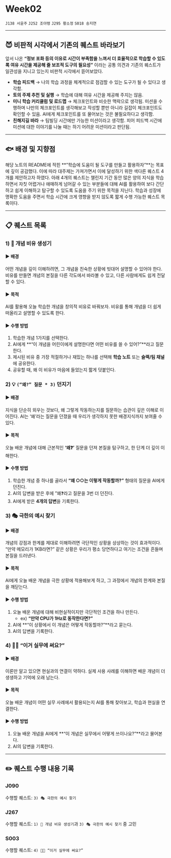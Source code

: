 # Week02

`J138 서윤주` `J252 조아령` `J295 황소정` `S018 송지연`

---
## 😈 비판적 시각에서 기존의 퀘스트 바라보기

앞서 나온 **“정보 포화 등의 이유로 시간이 부족함을 느껴서 더 효율적으로 학습할 수 있도록 여유 시간을 제공해 줄 보조적 도구의 필요성”** 이라는 공통 의견과 기존의 퀘스트가 일관성을 지니고 있는지 비판적 시각에서 뜯어보았다.

* **학습 피드백** → 나의 학습 과정을 체계적으로 점검할 수 있는 도구가 될 수 있다고 생각함.
* **토의 주제 추천 및 실행** → 학습에 대해 여유 시간을 제공해 주지는 않음.
* **미니 학습 커리큘럼 및 로드맵** → 체크포인트와 비슷한 맥락으로 생각됨. 미션을 수행하며 나만의 체크포인트를 생각해보고 작성할 뿐만 아니라 길잡이 체크포인트도 확인할 수 있음. AI에게 체크포인트를 또 물어보는 것은 불필요하다고 생각함.
* **친해지길 바라** → 팀빌딩 시간에만 가능한 미션이라고 생각함. 피어 피드백 시간에 미션에 대한 이야기를 나눌 때는 하기 어려운 미션이라고 판단됨.

---
## 🐟 배경 및 지향점
  해당 노트의 README에 적힌 **”학습에 도움이 될 도구를 만들고 활용하자”**는 목표에 깊이 공감했다. 이에 따라 대주제는 가져가면서 이에 달성하기 위한 색다른 퀘스트 4개를 제안하고자 하였다.
  아래 4개의 퀘스트는 챌린지 기간 동안 많은 양의 지식을 학습하면서 자칫 어렵거나 애매하게 넘어갈 수 있는 부분들에 대해 AI를 활용하여 보다 간단하고 쉽게 이해하고 탐구할 수 있도록 도움을 주기 위한 목적을 지닌다.
   학습과 성장에 명확한 도움을 주면서 학습 시간에 크게 영향을 받지 않도록 짧게 수행 가능한 퀘스트 목록이다.

---

## 📋 퀘스트 목록
### 1) 🎨 개념 비유 생성기
#### ▶︎ 배경
어떤 개념을 깊이 이해하려면, 그 개념을 친숙한 상황에 빗대어 설명할 수 있어야 한다. 비유를 만들면 개념의 본질을 다른 각도에서 바라볼 수 있고, 다른 사람에게도 쉽게 전달할 수 있다.
#### ▶︎ 목적
AI를 활용해 오늘 학습한 개념을 창의적 비유로 바꿔보자. 비유를 통해 개념을 더 쉽게 떠올리고 설명할 수 있도록 한다.
#### ▶︎ 수행 방법
1) 학습한 개념 1가지를 선택한다.
2) AI에게 **“이 개념을 어린이에게 설명한다면 어떤 비유를 쓸 수 있어?”**라고 질문한다.
3) 제시된 비유 중 가장 적절하거나 재밌는 하나를 선택해 **학습 노트** 또는 **슬랙/팀 채널**에 공유한다.
4) 공유할 때, 왜 이 비유가 마음에 들었는지 짧게 덧붙인다.

### 2) 💡 `(“왜?” 질문 * 3)` 던지기
#### ▶︎ 배경
지식을 단순히 외우는 것보다, 왜 그렇게 작동하는지를 질문하는 습관이 깊은 이해로 이어진다. AI는 ‘왜’라는 질문을 던졌을 때 우리가 생각하지 못한 배경지식까지 보여줄 수 있다.
#### ▶︎ 목적
오늘 배운 개념에 대해 근본적인 **‘왜❓’** 질문을 던져 본질을 탐구하고, 한 단계 더 깊이 이해한다.
#### ▶︎ 수행 방법
1) 학습한 개념 중 하나를 골라서 **“왜 ○○는 이렇게 작동할까?”** 형태의 질문을 AI에게 던진다.
2) AI의 답변을 받은 후에 ”왜❓라고 질문을 3번 더 던진다.
3) AI에게 받은 **4개의 답변**을 기록한다.

### 3) 🎭 극한의 예시 찾기
#### ▶︎ 배경
개념의 강점과 한계를 제대로 이해하려면 극단적인 상황을 상상하는 것이 효과적이다. “만약 메모리가 1KB라면?” 같은 상황은 우리가 평소 당연하다고 여기는 조건을 흔들며 본질을 드러낸다.
#### ▶︎ 목적
AI에게 오늘 배운 개념을 극한 상황에 적용해보게 하고, 그 과정에서 개념의 한계와 본질을 깨닫는다.
#### ▶︎ 수행 방법
1) 오늘 배운 개념에 대해 비현실적이지만 극단적인 조건을 하나 만든다.
   * ex) **“만약 CPU가 1Hz로 동작한다면?”**
2) AI에 **“이 상황에서 이 개념은 어떻게 작동할까?”**라고 묻는다.
3) AI의 답변을 기록한다.

### 4) 🧑‍🔬 “이거 실무에 써요?”
#### ▶︎ 배경
이론만 알고 있으면 현실과의 연결이 약하다. 실제 사용 사례를 이해하면 배운 개념이 더 생생하고 기억에 오래 남는다.
#### ▶︎ 목적
오늘 배운 개념이 어떤 실무 사례에서 활용되는지 AI를 통해 찾아보고, 학습과 현실을 연결한다.
#### ▶︎ 수행 방법
1) 오늘 배운 개념을 AI에게 **“이 개념은 실무에서 어떻게 쓰이나요?”**라고 물어본다.
2) AI의 답변을 기록한다.

---
## ✏️ 퀘스트 수행 내용 기록
### J090
수행할 퀘스트: `3) 🎭 극한의 예시 찾기`
### J267
수행할 퀘스트: `1) 🎨 개념 비유 생성기`과 `3) 🎭 극한의 예시 찾기` 중 고민
### S003
수행할 퀘스트: `4) 🧑‍🔬 “이거 실무에 써요?”`   


